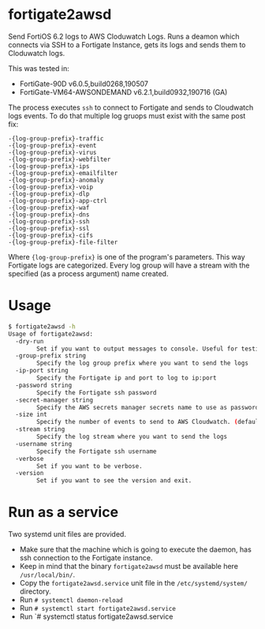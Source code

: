 # fortigate2awsd
Send FortiOS 6.2 logs to AWS Cloduwatch Logs.
Runs a deamon which connects via SSH to a Fortigate Instance, gets its logs and sends them to Cloduwatch logs.

This was tested in:
- FortiGate-90D v6.0.5,build0268,190507
- FortiGate-VM64-AWSONDEMAND v6.2.1,build0932,190716 (GA)

The process executes `ssh` to connect to Fortigate and sends to Cloudwatch logs events.
To do that multiple log gruops must exist with the same post fix:
```
-{log-group-prefix}-traffic
-{log-group-prefix}-event
-{log-group-prefix}-virus
-{log-group-prefix}-webfilter
-{log-group-prefix}-ips
-{log-group-prefix}-emailfilter
-{log-group-prefix}-anomaly
-{log-group-prefix}-voip
-{log-group-prefix}-dlp
-{log-group-prefix}-app-ctrl
-{log-group-prefix}-waf
-{log-group-prefix}-dns
-{log-group-prefix}-ssh
-{log-group-prefix}-ssl
-{log-group-prefix}-cifs
-{log-group-prefix}-file-filter
```
Where `{log-group-prefix}` is one of the program's parameters. This way Fortigate logs are categorized.
Every log group will have a stream with the specified (as a process argument) name created.

# Usage
```bash
$ fortigate2awsd -h
Usage of fortigate2awsd:
  -dry-run
    	Set if you want to output messages to console. Useful for testing.
  -group-prefix string
    	Specify the log group prefix where you want to send the logs
  -ip-port string
    	Specify the Fortigate ip and port to log to ip:port
  -password string
    	Specify the Fortigate ssh password
  -secret-manager string
    	Specify the AWS secrets manager secrets name to use as password
  -size int
    	Specify the number of events to send to AWS Cloudwatch. (default 100)
  -stream string
    	Specify the log stream where you want to send the logs
  -username string
    	Specify the Fortigate ssh username
  -verbose
    	Set if you want to be verbose.
  -version
    	Set if you want to see the version and exit.
```

# Run as a service
Two systemd unit files are provided.

- Make sure that the machine which is going to execute the daemon, has ssh connection to the Fortigate instance.
- Keep in mind that the binary `fortigate2awsd` must be available here `/usr/local/bin/`.
- Copy the `fortigate2awsd.service` unit file in the `/etc/systemd/system/` directory.
- Run `# systemctl daemon-reload`
- Run `# systemctl start fortigate2awsd.service`
- Run `# systemctl status fortigate2awsd.service